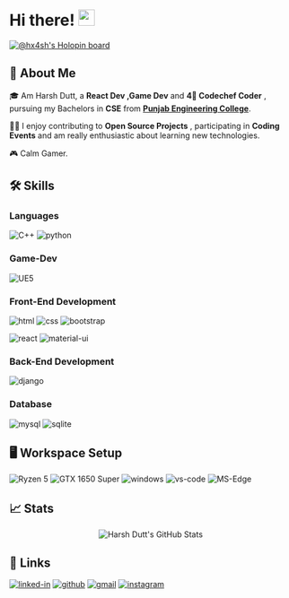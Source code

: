 # Hi there! <img src="https://media.giphy.com/media/hvRJCLFzcasrR4ia7z/giphy.gif" width="29px">

[![@hx4sh's Holopin board](https://holopin.me/hx4sh)](https://holopin.io/@hx4sh)

## 🚀 About Me

🎓 Am Harsh Dutt, a **React Dev ,Game Dev**  and **4🌟 Codechef Coder** , pursuing my Bachelors in **CSE** from [**Punjab Engineering College**](https://pec.ac.in/).

👨‍💻 I enjoy contributing to **Open Source Projects** , participating in **Coding Events** and am really enthusiastic about learning new technologies.

🎮 Calm Gamer.

## 🛠️ Skills

### Languages

![C++](https://img.shields.io/badge/C%2B%2B-00599C?style=for-the-badge&logo=c%2B%2B&logoColor=white)
![python](https://img.shields.io/badge/Python-14354C?style=for-the-badge&logo=python&logoColor=white)

### Game-Dev

![UE5](https://img.shields.io/badge/Unreal_Engine_5-00000F?style=for-the-badge&logo=unreal&logoColor=white)

### Front-End Development

![html](https://img.shields.io/badge/HTML5-E34F26?style=for-the-badge&logo=html5&logoColor=white)
![css](https://img.shields.io/badge/CSS3-1572B6?style=for-the-badge&logo=css3&logoColor=white)
![bootstrap](https://img.shields.io/badge/Bootstrap-563D7C?style=for-the-badge&logo=bootstrap&logoColor=white)
<!-- ![next](https://img.shields.io/badge/Next-000000?style=for-the-badge&logo=next-dot-js&logoColor=FFFFFF) -->
<!-- ![redux](https://img.shields.io/badge/Redux-593D88?style=for-the-badge&logo=redux&logoColor=white) -->
![react](https://img.shields.io/badge/React-20232A?style=for-the-badge&logo=react&logoColor=61DAFB)
![material-ui](https://img.shields.io/badge/Material_UI-0081CB?style=for-the-badge&logo=material-ui&logoColor=white)
<!-- ![sass](https://img.shields.io/badge/SASS-CC6699?style=for-the-badge&logo=sass&logoColor=white) -->

### Back-End Development

![django](https://img.shields.io/badge/Django-092E20?style=for-the-badge&logo=django&logoColor=white)

### Database

![mysql](https://img.shields.io/badge/MySQL-00000F?style=for-the-badge&logo=mysql&logoColor=white)
![sqlite](https://img.shields.io/badge/SQLite-07405E?style=for-the-badge&logo=sqlite&logoColor=white)

## 🖥️ Workspace Setup

![Ryzen 5](https://img.shields.io/badge/AMD-Ryzen_5-ED1C24?style=for-the-badge&logo=amd&logoColor=white)
![GTX 1650 Super](https://img.shields.io/badge/NVIDIA-GTX1650+-76B900?style=for-the-badge&logo=nvidia&logoColor=white)
![windows](https://img.shields.io/badge/Windows_10-0078D6?style=for-the-badge&logo=windows&logoColor=white)
![vs-code](https://img.shields.io/badge/VS_Code-007ACC?style=for-the-badge&logo=Visual-Studio-Code&logoColor=white)
![MS-Edge](https://img.shields.io/badge/Microsoft_Edge-0078D7?style=for-the-badge&logo=Microsoft-edge&logoColor=white)

## 📈 Stats

<div align="center">
 <img src="https://github-readme-stats.vercel.app/api?username=HarshDutt17&show_icons=true&hide_border=true&theme=blue-green" alt="Harsh Dutt's GitHub Stats">
</div>
<!-- <div align="center">
 <img src="https://github-readme-stats.vercel.app/api/top-langs/?username=HarshDutt17&theme=blue-green" alt="Harsh Dutt's Most Used Language Stats">
</div> -->


## 🔗 Links

[![linked-in](https://img.shields.io/badge/Linked_In-0077B5?style=for-the-badge&logo=LinkedIn&logoColor=white)](https://www.linkedin.com/in/harshdutt17/)
[![github](https://img.shields.io/badge/GitHub-000000?style=for-the-badge&logo=GitHub&logoColor=white)](https://github.com/HarshDutt17)
[![gmail](https://img.shields.io/badge/Gmail-D14836?style=for-the-badge&logo=Gmail&logoColor=white)](mailto:harshdatt17@gmail.com)
[![instagram](https://img.shields.io/badge/Instagram-E4405F?style=for-the-badge&logo=instagram&logoColor=white)](https://www.instagram.com/amharshdutt)
<!-- [![portfolio](https://img.shields.io/badge/Portfolio-5340ff?style=for-the-badge&logo=Google-chrome&logoColor=white)](https://tapajyoti-bose.vercel.app/) -->
<!-- [![resume](https://img.shields.io/badge/Resume-4285F4?style=for-the-badge&logo=read-the-docs&logoColor=white)](https://firebasestorage.googleapis.com/v0/b/tapajyoti-bose.appspot.com/o/Tapajyoti%20Bose.pdf?alt=media&token=6a3ecbde-fc45-4a80-9f28-884c3894399f) -->
<!-- [![upwork](https://img.shields.io/badge/Upwork-6FDA44?style=for-the-badge&logo=Upwork&logoColor=white)](https://www.upwork.com/freelancers/~01c12e516ee1d35044) -->
<!-- [![dev.to](https://img.shields.io/badge/Dev.to-0A0A0A?style=for-the-badge&logo=Dev-dot-To&logoColor=white)](https://dev.to/ruppysuppy) -->


